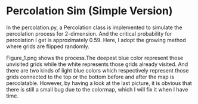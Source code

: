 # Percolation Sim (Simple Version)


In the percolation.py, a Percolation class is implemented to simulate the percolation process for 2-dimension. And the critical probability for percolation I get is approximately 0.59. Here, I adopt the growing method where grids are flipped randomly. 


Figure_1.png shows the process.The deepest blue color represent those unvisited grids while the white represents those grids already visited. And there are two kinds of light blue colors which respectively represent those grids connected to the top or the bottom before and after the map is percolatable. However, by having a look at the last picture, it is obvious that there is still a small bug due to the colormap, which I will fix it when I have time. 
